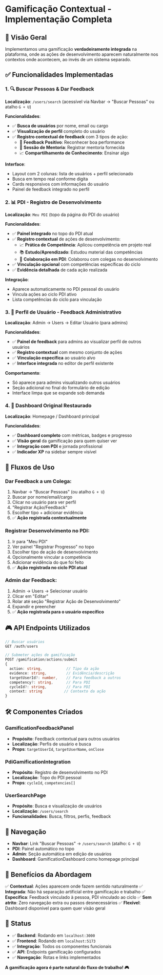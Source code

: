 # Gamificação Contextual - Implementação Completa

## 🎯 **Visão Geral**

Implementamos uma gamificação **verdadeiramente integrada** na plataforma, onde as ações de desenvolvimento aparecem naturalmente nos contextos onde acontecem, ao invés de um sistema separado.

## ✅ **Funcionalidades Implementadas**

### 1. **🔍 Buscar Pessoas & Dar Feedback**

**Localização**: `/users/search` (acessível via Navbar → "Buscar Pessoas" ou atalho `G + U`)

**Funcionalidades**:

- ✅ **Busca de usuários** por nome, email ou cargo
- ✅ **Visualização de perfil** completo do usuário
- ✅ **Registro contextual de feedback** com 3 tipos de ação:
  - 🌟 **Feedback Positivo**: Reconhecer boa performance
  - 💬 **Sessão de Mentoria**: Registrar mentoria fornecida
  - 📈 **Compartilhamento de Conhecimento**: Ensinar algo

**Interface**:

- Layout com 2 colunas: lista de usuários + perfil selecionado
- Busca em tempo real conforme digita
- Cards responsivos com informações do usuário
- Painel de feedback integrado no perfil

### 2. **📊 PDI - Registro de Desenvolvimento**

**Localização**: `Meu PDI` (topo da página do PDI do usuário)

**Funcionalidades**:

- ✅ **Painel integrado** no topo do PDI atual
- ✅ **Registro contextual** de ações de desenvolvimento:
  - 📈 **Prática de Competência**: Aplicou competência em projeto real
  - 📚 **Estudo/Aprendizado**: Estudou material das competências
  - 👥 **Colaboração em PDI**: Colaborou com colegas no desenvolvimento
- ✅ **Vinculação opcional** com competências específicas do ciclo
- ✅ **Evidência detalhada** de cada ação realizada

**Integração**:

- Aparece automaticamente no PDI pessoal do usuário
- Vincula ações ao ciclo PDI ativo
- Lista competências do ciclo para vinculação

### 3. **👤 Perfil de Usuário - Feedback Administrativo**

**Localização**: Admin → Users → Editar Usuário (para admins)

**Funcionalidades**:

- ✅ **Painel de feedback** para admins ao visualizar perfil de outros usuários
- ✅ **Registro contextual** com mesmo conjunto de ações
- ✅ **Vinculação específica** ao usuário alvo
- ✅ **Interface integrada** no editor de perfil existente

**Comportamento**:

- Só aparece para admins visualizando outros usuários
- Seção adicional no final do formulário de edição
- Interface limpa que se expande sob demanda

### 4. **📱 Dashboard Original Restaurado**

**Localização**: Homepage / Dashboard principal

**Funcionalidades**:

- ✅ **Dashboard completo** com métricas, badges e progresso
- ✅ **Visão geral** da gamificação para quem quiser ver
- ✅ **Integração com PDI** e jornada profissional
- ✅ **Indicador XP** na sidebar sempre visível

## 🔄 **Fluxos de Uso**

### **Dar Feedback a um Colega:**

1. Navbar → "Buscar Pessoas" (ou atalho `G + U`)
2. Buscar por nome/email/cargo
3. Clicar no usuário para ver perfil
4. "Registrar Ação/Feedback"
5. Escolher tipo + adicionar evidência
6. ✅ **Ação registrada contextualmente**

### **Registrar Desenvolvimento no PDI:**

1. Ir para "Meu PDI"
2. Ver painel "Registrar Progresso" no topo
3. Escolher tipo de ação de desenvolvimento
4. Opcionalmente vincular a competência
5. Adicionar evidência do que foi feito
6. ✅ **Ação registrada no ciclo PDI atual**

### **Admin dar Feedback:**

1. Admin → Users → Selecionar usuário
2. Clicar em "Editar"
3. Rolar até seção "Registrar Ação de Desenvolvimento"
4. Expandir e preencher
5. ✅ **Ação registrada para o usuário específico**

## 🎮 **API Endpoints Utilizados**

```typescript
// Buscar usuários
GET /auth/users

// Submeter ações de gamificação
POST /gamification/actions/submit
{
  action: string,           // Tipo da ação
  evidence: string,         // Evidência/descrição
  targetUserId?: number,    // Para feedback a outros
  competency?: string,      // Para PDI
  cycleId?: string,         // Para PDI
  context: string          // Contexto da ação
}
```

## 🛠 **Componentes Criados**

### **GamificationFeedbackPanel**

- **Propósito**: Feedback contextual para outros usuários
- **Localização**: Perfis de usuário e busca
- **Props**: `targetUserId`, `targetUserName`, `onClose`

### **PdiGamificationIntegration**

- **Propósito**: Registro de desenvolvimento no PDI
- **Localização**: Topo do PDI pessoal
- **Props**: `cycleId`, `competencies[]`

### **UserSearchPage**

- **Propósito**: Busca e visualização de usuários
- **Localização**: `/users/search`
- **Funcionalidades**: Busca, filtros, perfis, feedback

## 📍 **Navegação**

- **Navbar**: Link "Buscar Pessoas" → `/users/search` (atalho: `G + U`)
- **PDI**: Painel automático no topo
- **Admin**: Seção automática em edição de usuários
- **Dashboard**: GamificationDashboard como homepage principal

## 🎯 **Benefícios da Abordagem**

✅ **Contextual**: Ações aparecem onde fazem sentido naturalmente
✅ **Integrada**: Não há separação artificial entre gamificação e trabalho
✅ **Específica**: Feedback vinculado à pessoa, PDI vinculado ao ciclo
✅ **Sem atrito**: Zero navegação extra ou passos desnecessários
✅ **Flexível**: Dashboard disponível para quem quer visão geral

## 🚀 **Status**

- ✅ **Backend**: Rodando em `localhost:3000`
- ✅ **Frontend**: Rodando em `localhost:5173`
- ✅ **Integração**: Todos os componentes funcionais
- ✅ **API**: Endpoints gamificação configurados
- ✅ **Navegação**: Rotas e links implementados

**A gamificação agora é parte natural do fluxo de trabalho! 🎮**
